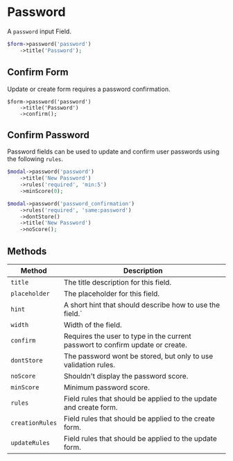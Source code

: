 # Password

A `password` input Field.

```php
$form->password('password')
    ->title('Password');
```

## Confirm Form

Update or create form requires a password confirmation.

```php{3}
$form->password('password')
    ->title('Password')
    ->confirm();
```

## Confirm Password

Password fields can be used to update and confirm user passwords using the following `rules`.

```php
$modal->password('password')
    ->title('New Password')
    ->rules('required', 'min:5')
    ->minScore(0);

$modal->password('password_confirmation')
    ->rules('required', 'same:password')
    ->dontStore()
    ->title('New Password')
    ->noScore();
```

## Methods

| Method          | Description                                                                    |
| --------------- | ------------------------------------------------------------------------------ |
| `title`         | The title description for this field.                                          |
| `placeholder`   | The placeholder for this field.                                                |
| `hint`          | A short hint that should describe how to use the field.`                       |
| `width`         | Width of the field.                                                            |
| `confirm`       | Requires the user to type in the current passwort to confirm update or create. |
| `dontStore`     | The password wont be stored, but only to use validation rules.                 |
| `noScore`       | Shouldn't display the password score.                                          |
| `minScore`      | Minimum password score.                                                        |
| `rules`         | Field rules that should be applied to the update and create form.              |
| `creationRules` | Field rules that should be applied to the create form.                         |
| `updateRules`   | Field rules that should be applied to the update form.                         |
